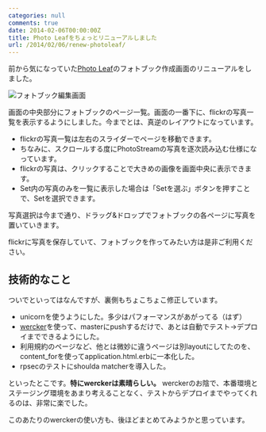 ```yaml
---
categories: null
comments: true
date: 2014-02-06T00:00:00Z
title: Photo Leafをちょっとリニューアルしました
url: /2014/02/06/renew-photoleaf/
---
```


前から気になっていた[Photo Leaf](http://www.photo-leaf.com)のフォトブック作成画面のリニューアルをしました。

![フォトブック編集画面](/images/20140206/photoleaf.png)

画面の中央部分にフォトブックのページ一覧。画面の一番下に、flickrの写真一覧を表示するようにしました。今までとは、真逆のレイアウトになっています。

- flickrの写真一覧は左右のスライダーでページを移動できます。
- ちなみに、スクロールする度にPhotoStreamの写真を逐次読み込む仕様になっています。
- flickrの写真は、クリックすることで大きめの画像を画面中央に表示できます。
- Set内の写真のみを一覧に表示した場合は「Setを選ぶ」ボタンを押すことで、Setを選択できます。

写真選択は今まで通り、ドラッグ&ドロップでフォトブックの各ページに写真を置いていきます。

flickrに写真を保存していて、フォトブックを作ってみたい方は是非ご利用ください。

## 技術的なこと

ついでといってはなんですが、裏側もちょこちょこ修正しています。

- unicornを使うようにした。多少はパフォーマンスがあがってる（はず）
- [wercker](http://wercker.com/)を使って、masterにpushするだけで、あとは自動でテスト->デプロイまでできるようにした。
- 利用規約のページなど、他とは微妙に違うページは別layoutにしてたのを、content_forを使ってapplication.html.erbに一本化した。
- rpsecのテストにshoulda matcherを導入した。

といったとこです。**特にwerckerは素晴らしい。** werckerのお陰で、本番環境とステージング環境をあまり考えることなく、テストからデプロイまでやってくれるのは、非常に楽でした。

このあたりのwerckerの使い方も、後ほどまとめてみようかと思っています。